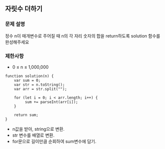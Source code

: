 ## 자릿수 더하기

### 문제 설명
정수 n이 매개변수로 주어질 때 n의 각 자리 숫자의 합을 return하도록 solution 함수를 완성해주세요

### 제한사항
+ 0 ≤ n ≤ 1,000,000

```
function solution(n) {
    var sum = 0;
    var str = n.toString();
    var arr = str.split("");
    
    for (let i = 0; i < arr.length; i++) {
         sum += parseInt(arr[i]); 
    }
    
    return sum;
}
```
+ n값을 받아, string으로 변환.
+ str 변수를 배열로 변환.
+ for문으로 길이만큼 순회하여 sum변수에 담기. 
